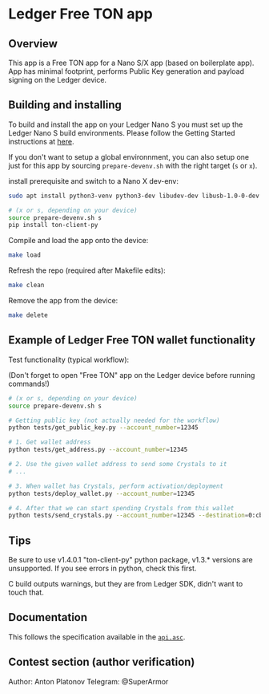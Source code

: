 # Ledger Free TON app

## Overview
This app is a Free TON app for a Nano S/X app (based on boilerplate app).
App has minimal footprint, performs Public Key generation and payload signing on the Ledger device.

## Building and installing
To build and install the app on your Ledger Nano S you must set up the Ledger Nano S build environments. Please follow the Getting Started instructions at [here](https://ledger.readthedocs.io/en/latest/userspace/getting_started.html).

If you don't want to setup a global environnment, you can also setup one just for this app by sourcing `prepare-devenv.sh` with the right target (`s` or `x`).

install prerequisite and switch to a Nano X dev-env:

```bash
sudo apt install python3-venv python3-dev libudev-dev libusb-1.0-0-dev

# (x or s, depending on your device)
source prepare-devenv.sh s
pip install ton-client-py
```

Compile and load the app onto the device:
```bash
make load
```

Refresh the repo (required after Makefile edits):
```bash
make clean
```

Remove the app from the device:
```bash
make delete
```


## Example of Ledger Free TON wallet functionality

Test functionality (typical workflow):

(Don't forget to open "Free TON" app on the Ledger device before running commands!)

```bash
# (x or s, depending on your device)
source prepare-devenv.sh s

# Getting public key (not actually needed for the workflow)
python tests/get_public_key.py --account_number=12345

# 1. Get wallet address
python tests/get_address.py --account_number=12345

# 2. Use the given wallet address to send some Crystals to it
# ...

# 3. When wallet has Crystals, perform activation/deployment
python tests/deploy_wallet.py --account_number=12345

# 4. After that we can start spending Crystals from this wallet
python tests/send_crystals.py --account_number=12345 --destination=0:cba39007bdb0f025aac0609b25e96a7d2153f06d22fa47b5f6c26cf756b8b2d6 --amount=100000001
```

## Tips
Be sure to use v1.4.0.1 "ton-client-py" python package, v1.3.* versions are unsupported.
If you see errors in python, check this first.

C build outputs warnings, but they are from Ledger SDK, didn't want to touch that.

## Documentation
This follows the specification available in the [`api.asc`](https://github.com/SolderingArmor/ledger-app-freeton/blob/master/doc/api.asc).

## Contest section (author verification)
Author: Anton Platonov
Telegram: @SuperArmor
